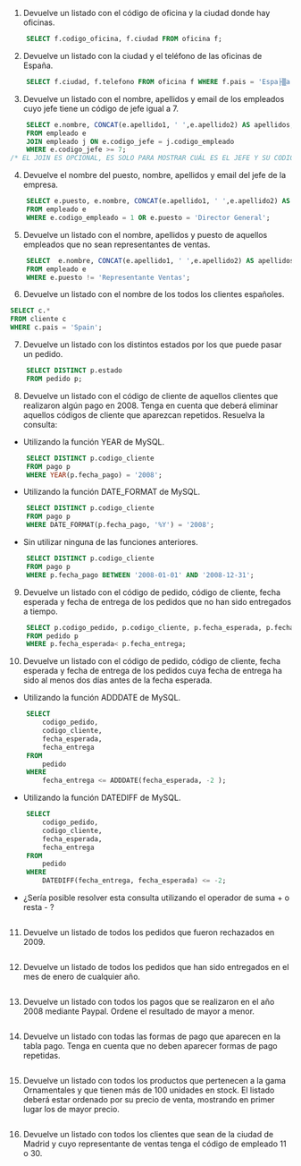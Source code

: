 1. Devuelve un listado con el código de oficina y la ciudad donde hay oficinas.
```SQL
    SELECT f.codigo_oficina, f.ciudad FROM oficina f;
```

2. Devuelve un listado con la ciudad y el teléfono de las oficinas de España.
```SQL
    SELECT f.ciudad, f.telefono FROM oficina f WHERE f.pais = 'Espa├▒a' or f.codigo_oficina LIKE '%ES';
```

3. Devuelve un listado con el nombre, apellidos y email de los empleados cuyo jefe tiene un código de jefe igual a 7.
```SQL
    SELECT e.nombre, CONCAT(e.apellido1, ' ',e.apellido2) AS apellidos, e.email, j.nombre as Jefe, j.codigo_empleado as codigo_del_jefe
    FROM empleado e
    JOIN empleado j ON e.codigo_jefe = j.codigo_empleado
    WHERE e.codigo_jefe >= 7;
/* EL JOIN ES OPCIONAL, ES SOLO PARA MOSTRAR CUÁL ES EL JEFE Y SU CODIGO COMO EMPLEADO */
```

4. Devuelve el nombre del puesto, nombre, apellidos y email del jefe de la empresa.
```SQL
    SELECT e.puesto, e.nombre, CONCAT(e.apellido1, ' ',e.apellido2) AS apellidos, e.email
    FROM empleado e
    WHERE e.codigo_empleado = 1 OR e.puesto = 'Director General';
```

5. Devuelve un listado con el nombre, apellidos y puesto de aquellos empleados que no sean representantes de ventas.
```SQL
    SELECT  e.nombre, CONCAT(e.apellido1, ' ',e.apellido2) AS apellidos, e.puesto
    FROM empleado e
    WHERE e.puesto != 'Representante Ventas';
```
6. Devuelve un listado con el nombre de los todos los clientes españoles.
```SQL
SELECT c.*
FROM cliente c
WHERE c.pais = 'Spain';
```

7. Devuelve un listado con los distintos estados por los que puede pasar un pedido.
```SQL
    SELECT DISTINCT p.estado
    FROM pedido p;
```

8. Devuelve un listado con el código de cliente de aquellos clientes que realizaron algún pago en 2008. Tenga en cuenta que deberá eliminar aquellos códigos de cliente que aparezcan repetidos. Resuelva la consulta:

- Utilizando la función YEAR de MySQL.
```SQL
    SELECT DISTINCT p.codigo_cliente
    FROM pago p
    WHERE YEAR(p.fecha_pago) = '2008';
```
- Utilizando la función DATE_FORMAT de MySQL.
```SQL
    SELECT DISTINCT p.codigo_cliente
    FROM pago p
    WHERE DATE_FORMAT(p.fecha_pago, '%Y') = '2008';
```
- Sin utilizar ninguna de las funciones anteriores.
```SQL
    SELECT DISTINCT p.codigo_cliente
    FROM pago p
    WHERE p.fecha_pago BETWEEN '2008-01-01' AND '2008-12-31';
```

9. Devuelve un listado con el código de pedido, código de cliente, fecha esperada y fecha de entrega de los pedidos que no han sido entregados a tiempo.
```SQL
    SELECT p.codigo_pedido, p.codigo_cliente, p.fecha_esperada, p.fecha_entrega
    FROM pedido p
    WHERE p.fecha_esperada< p.fecha_entrega;
```
10. Devuelve un listado con el código de pedido, código de cliente, fecha esperada y fecha de entrega de los pedidos cuya fecha de entrega ha sido al menos dos días antes de la fecha esperada.

- Utilizando la función ADDDATE de MySQL.
```SQL
    SELECT
        codigo_pedido,
        codigo_cliente,
        fecha_esperada,
        fecha_entrega
    FROM
        pedido
    WHERE
        fecha_entrega <= ADDDATE(fecha_esperada, -2 );
```
- Utilizando la función DATEDIFF de MySQL.
```SQL
    SELECT
        codigo_pedido,
        codigo_cliente,
        fecha_esperada,
        fecha_entrega
    FROM
        pedido
    WHERE
        DATEDIFF(fecha_entrega, fecha_esperada) <= -2;
```
- ¿Sería posible resolver esta consulta utilizando el operador de suma + o resta - ?
```SQL

```

11. Devuelve un listado de todos los pedidos que fueron rechazados en 2009.
```SQL

```

12. Devuelve un listado de todos los pedidos que han sido entregados en el mes de enero de cualquier año.
```SQL

```

13. Devuelve un listado con todos los pagos que se realizaron en el año 2008 mediante Paypal. Ordene el resultado de mayor a menor.
```SQL

```

14. Devuelve un listado con todas las formas de pago que aparecen en la tabla pago. Tenga en cuenta que no deben aparecer formas de pago repetidas.
```SQL

```

15. Devuelve un listado con todos los productos que pertenecen a la gama Ornamentales y que tienen más de 100 unidades en stock. El listado deberá estar ordenado por su precio de venta, mostrando en primer lugar los de mayor precio.
```SQL

```

16. Devuelve un listado con todos los clientes que sean de la ciudad de Madrid y cuyo representante de ventas tenga el código de empleado 11 o 30.
```SQL

```
